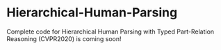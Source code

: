 # Hierarchical-Human-Parsing

Complete code for Hierarchical Human Parsing with Typed Part-Relation Reasoning (CVPR2020) is coming soon!
